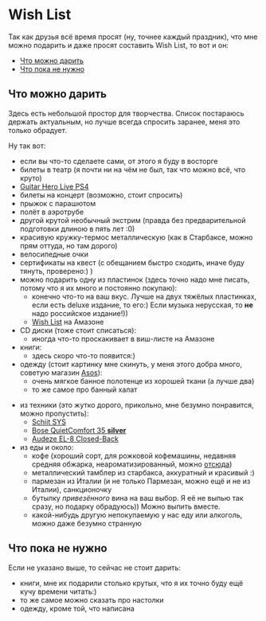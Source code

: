 # Wish List

Так как друзья всё время просят (ну, точнее каждый праздник), что мне можно подарить и даже просят составить Wish List, то вот и он:

- [Что можно дарить](#yes)
- [Что пока не нужно](#no)

<a id = "yes"></a>
## Что можно дарить

Здесь есть небольшой простор для творчества.
Список постараюсь держать актуальным, но лучше всегда спросить заранее, меня это только обрадует.

Ну так вот:

<!-- - [](https://www.amazon.co.uk/dp/) -->
- если вы что-то сделаете сами, от этого я буду в восторге
- билеты в театр (я почти ни на чём не был, так что можно всё, что круто)
- [Guitar Hero Live PS4](http://www.dns-shop.ru/product/e023b402625c3361/gitara-besprovodnaa-guitar-hero--igra-dla-ps4-guitar-hero-live/)
- билеты на концерт (возможно, стоит спросить)
- прыжок с парашютом
- полёт в аэротрубе
- другой крутой необычный экстрим (правда без предварительной подготовки длиною в пять лет :0)
- красивую кружку-термос металлическую (как в Старбаксе, можно прям оттуда, но там дорого)
- велосипедные очки
- сертификаты на квест (с обещанием быстро сходить, иначе буду тянуть, проверено:) )
- можно подарить одну из пластинок (здесь точно надо мне писать, потому что я их много и постоянно покупаю):
  - конечно что-то на ваш вкус.
    Лучше на двух тяжёлых пластинках, если есть deluxe издание, то его:)
    Если музыка нерусская, то **не** надо российское издание!))
  - [Wish List](https://www.amazon.co.uk/gp/registry/wishlist/2GU1JCJMF50B0/) на Амазоне
- CD диски (тоже стоит списаться):
  - иногда что-то проскакивает в виш-листе на Амазоне
- книги:
  - здесь скоро что-то появится:)
- одежду (стоит картинку мне скинуть, у меня этого добра много, советую магазин [Asos](http://www.asos.com/ru/men/?r=1)):
  - очень мягкое банное полотенце из хорошей ткани (а лучше два)
  - то же самое про банный халат

<!--   - поло Lacoste (XL, Classic Fit)
  - свитер от них же
  - поло Ralph Lauren (XL, Custom или Slim Fit)
  - тут тоже можно свитер -->
- из техники (это жутко дорого, прикольно, мне безумно понравится, можно пропустить):
  - [Schiit SYS](http://schiit.com/products/sys)
  - [Bose QuietComfort 35 **silver**](https://www.amazon.com/dp/B01E3SNO1G)
  - [Audeze EL-8 Closed-Back ](https://www.audeze.com/products/el-8-collection/el-8-closed-back)
- из еды и около:
  - кофе (хороший сорт, для рожковой кофемашины, недавняя средняя обжарка, неароматизированный, можно [отсюда](https://www.torrefacto.ru/catalog/roasted/stepenobzharki-srednyaya/filter/))
  - металлический тамблер из старбакса, аккуратный и красивый :)
  - пармезан из Италии (и не только Пармезан, можно ещё и не из Италии), санкционочку
  - бутылку *привезённого* вина на ваш выбор.
    Я её не выпью так сразу, но подарку обрадуюсь))
    Можно выпить вместе.
  - какой-нибудь другую непокупаемую у нас еду или алкоголь, можно даже безумно странную

<a id = "no"></a>
## Что пока не нужно

Если не указано выше, то сейчас не стоит дарить:

- книги, мне их подарили столько крутых, что я их точно буду ещё кучу времени читать:)
- то же самое можно сказать про настолки
- одежду, кроме той, что написана
